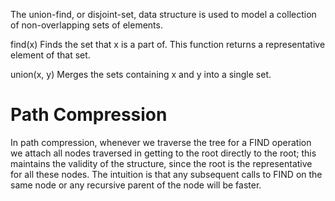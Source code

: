 The union-find, or disjoint-set, data structure is used to model a collection of non-overlapping sets of elements.

find(x)
Finds the set that x is a part of. This function returns a representative element of that set.

union(x, y)
Merges the sets containing x and y into a single set.

# Path Compression
In path compression, whenever we traverse the tree for a FIND operation we attach all nodes traversed in getting to the root directly to the root; this maintains the validity of the structure, since the root is the representative for all these nodes. The intuition is that any subsequent calls to FIND on the same node or any recursive parent of the node will be faster.

